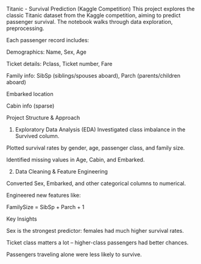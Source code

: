 Titanic - Survival Prediction (Kaggle Competition)
This project explores the classic Titanic dataset from the Kaggle competition, aiming to predict passenger survival. The notebook walks through data exploration, preprocessing.

Each passenger record includes:

Demographics: Name, Sex, Age

Ticket details: Pclass, Ticket number, Fare

Family info: SibSp (siblings/spouses aboard), Parch (parents/children aboard)

Embarked location

Cabin info (sparse)

Project Structure & Approach

1. Exploratory Data Analysis (EDA)
Investigated class imbalance in the Survived column.

Plotted survival rates by gender, age, passenger class, and family size.

Identified missing values in Age, Cabin, and Embarked.

2. Data Cleaning & Feature Engineering

Converted Sex, Embarked, and other categorical columns to numerical.

Engineered new features like:

FamilySize = SibSp + Parch + 1


Key Insights

Sex is the strongest predictor: females had much higher survival rates.

Ticket class matters a lot – higher-class passengers had better chances.

Passengers traveling alone were less likely to survive.


